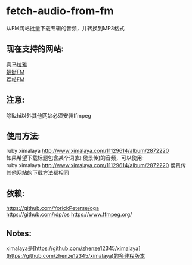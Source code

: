 # fetch-audio-from-fm
从FM网站批量下载专辑的音频，并转换到MP3格式

现在支持的网站:
------
[喜马拉雅](http://www.ximalaya.com)  
[蜻蜓FM](http://www.qingting.fm)  
[荔枝FM](http://www.lizhi.fm)

注意:
------
除lizhi以外其他网站必须安装ffmpeg

使用方法:
------
ruby ximalaya http://www.ximalaya.com/11129614/album/2872220  
如果希望下载标题包含某个词(如:侯景传)的音频，可以使用:  
ruby ximalaya http://www.ximalaya.com/11129614/album/2872220 侯景传  
其他网站的下载方法都相同  

依赖:
------
https://github.com/YorickPeterse/oga  
https://github.com/rdp/os
https://www.ffmpeg.org/

Notes:
------
ximalaya是[https://github.com/zhenze12345/ximalaya](https://github.com/zhenze12345/ximalaya)的多线程版本
